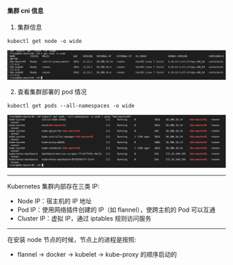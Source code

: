 
#### 集群 cni 信息

1) 集群信息
```shell
kubectl get node -o wide
```
![img.png](img.png)

2) 查看集群部署的 pod 情况
```shell
kubectl get pods --all-namespaces -o wide
```
![img_1.png](img_1.png)

---
Kubernetes 集群内部存在三类 IP:
- Node IP：宿主机的 IP 地址
- Pod IP：使用网络插件创建的 IP（如 flannel），使跨主机的 Pod 可以互通
- Cluster IP：虚拟 IP，通过 iptables 规则访问服务

---
在安装 node 节点的时候，节点上的进程是按照:
- flannel -> docker -> kubelet -> kube-proxy 的顺序启动的


